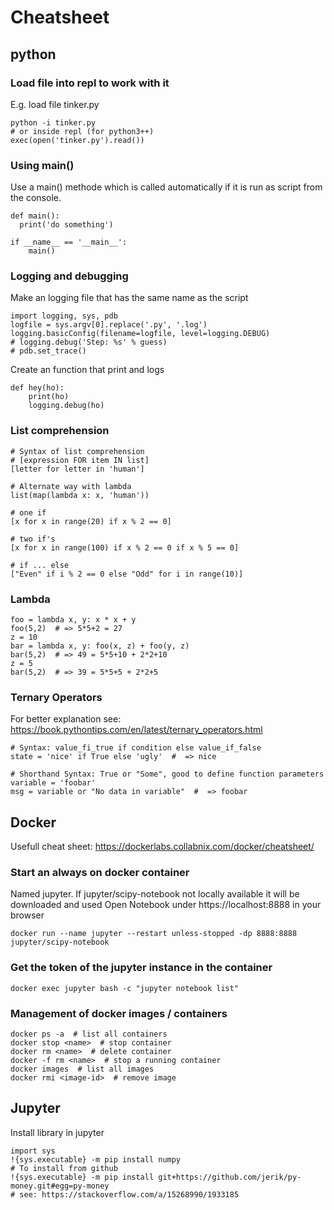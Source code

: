 # Cheatsheet

## python
### Load file into repl to work with it
E.g. load file tinker.py

    python -i tinker.py
    # or inside repl (for python3++)
    exec(open('tinker.py').read())

### Using main()
Use a main() methode which is called automatically if it is run as script from the console.

    def main(): 
      print('do something')

    if __name__ == '__main__':
        main()

### Logging and debugging
Make an logging file that has the same name as the script

    import logging, sys, pdb
    logfile = sys.argv[0].replace('.py', '.log')
    logging.basicConfig(filename=logfile, level=logging.DEBUG)
    # logging.debug('Step: %s' % guess)
    # pdb.set_trace()


Create an function that print and logs

    def hey(ho):
        print(ho)
        logging.debug(ho)


### List comprehension

    # Syntax of list comprehension
    # [expression FOR item IN list]
    [letter for letter in 'human']

    # Alternate way with lambda
    list(map(lambda x: x, 'human'))

    # one if
    [x for x in range(20) if x % 2 == 0]

    # two if's
    [x for x in range(100) if x % 2 == 0 if x % 5 == 0]

    # if ... else
    ["Even" if i % 2 == 0 else "Odd" for i in range(10)]


### Lambda

    foo = lambda x, y: x * x + y
    foo(5,2)  # => 5*5+2 = 27
    z = 10
    bar = lambda x, y: foo(x, z) + foo(y, z)
    bar(5,2)  # => 49 = 5*5+10 + 2*2+10 
    z = 5 
    bar(5,2)  # => 39 = 5*5+5 + 2*2+5 

### Ternary Operators
For better explanation see: https://book.pythontips.com/en/latest/ternary_operators.html

    # Syntax: value_fi_true if condition else value_if_false
    state = 'nice' if True else 'ugly'  #  => nice

    # Shorthand Syntax: True or "Some", good to define function parameters
    variable = 'foobar'
    msg = variable or "No data in variable"  #  => foobar


## Docker
Usefull cheat sheet: https://dockerlabs.collabnix.com/docker/cheatsheet/

### Start an always on docker container
Named jupyter. If jupyter/scipy-notebook not locally available it will be downloaded and used
Open Notebook under https://localhost:8888 in your browser

    docker run --name jupyter --restart unless-stopped -dp 8888:8888 jupyter/scipy-notebook

### Get the token of the jupyter instance in the container

    docker exec jupyter bash -c "jupyter notebook list"

### Management of docker images / containers

    docker ps -a  # list all containers
    docker stop <name>  # stop container
    docker rm <name>  # delete container
    docker -f rm <name>  # stop a running container
    docker images  # list all images
    docker rmi <image-id>  # remove image

## Jupyter 
Install library in jupyter

    import sys
    !{sys.executable} -m pip install numpy 
    # To install from github
    !{sys.executable} -m pip install git+https://github.com/jerik/py-money.git#egg=py-money
    # see: https://stackoverflow.com/a/15268990/1933185
